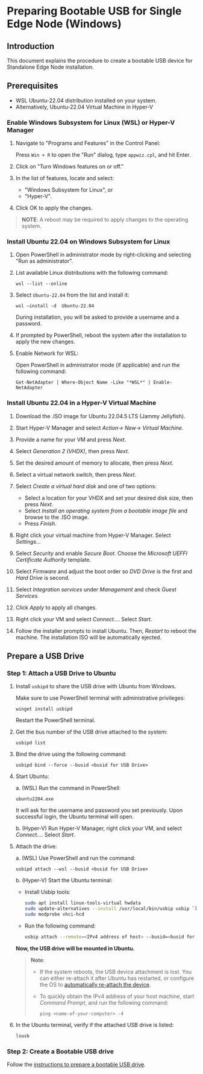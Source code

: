 # Preparing Bootable USB for Single Edge Node (Windows)

## Introduction

This document explains the procedure to create a bootable USB device for Standalone Edge Node installation.

## Prerequisites

- WSL Ubuntu-22.04 distribution installed on your system.
- Alternatively, Ubuntu-22.04 Virtual Machine in Hyper-V

### Enable Windows Subsystem for Linux (WSL) or Hyper-V Manager

1. Navigate to "Programs and Features" in the Control Panel:

   Press `Win + R` to open the "Run" dialog, type `appwiz.cpl`, and hit Enter.
2. Click on "Turn Windows features on or off."
3. In the list of features, locate and select:
   - "Windows Subsystem for Linux", or
   - "Hyper-V".
4. Click OK to apply the changes.

> **NOTE**: A reboot may be required to apply changes to the operating system.

### Install Ubuntu 22.04 on Windows Subsystem for Linux

1. Open PowerShell in administrator mode by right-clicking and selecting "Run as administrator".
2. List available Linux distributions with the following command:

   ```shell
   wsl --list --online
   ```
3. Select `Ubuntu-22.04` from the list and install it:

   ```shell
   wsl –install -d  Ubuntu-22.04
   ```
   During installation, you will be asked to provide a username and a password.
4. If prompted by PowerShell, reboot the system after the installation to apply the new changes.
5. Enable Network for WSL:

   Open PowerShell in administrator mode (if applicable) and run the following command:

   ```shell
   Get-NetAdapter | Where-Object Name -Like "*WSL*" | Enable-NetAdapter
   ```

### Install Ubuntu 22.04 in a Hyper-V Virtual Machine

1. Download the .ISO image for Ubuntu 22.04.5 LTS (Jammy Jellyfish).
2. Start Hyper-V Manager and select *Action-> New-> Virtual Machine*.
3. Provide a name for your VM and press *Next*.
4. Select *Generation 2 (VHDX)*, then press *Next*.
5. Set the desired amount of memory to allocate, then press *Next*.
6. Select a virtual network switch, then press *Next*.
7. Select *Create a virtual hard disk* and one of two options:

   - Select a location for your VHDX and set your desired disk size, then press *Next*.
   - Select *Install an operating system from a bootable image file* and browse to the
      .ISO image.
   - Press *Finish*.

8. Right click your virtual machine from Hyper-V Manager. Select *Settings...*
9. Select *Security* and enable *Secure Boot*. Choose the *Microsoft UEFFI Certificate Authority*
   template.
10. Select *Firmware* and adjust the boot order so *DVD Drive* is the first and *Hard Drive*
    is second.
11. Select *Integration services* under *Management* and check *Guest Services*.
12. Click *Apply* to apply all changes.
13. Right click your VM and select *Connect...*. Select *Start*.
14. Follow the installer prompts to install Ubuntu. Then, *Restart* to reboot the machine.
    The installation ISO will be automatically ejected.


## Prepare a USB Drive

### Step 1: Attach a USB Drive to Ubuntu

1. Install `usbipd` to share the USB drive with Ubuntu from Windows.

   Make sure to use PowerShell terminal with administrative privileges:

   ```shell
   winget install usbipd
   ```
   Restart the PowerShell terminal.
2. Get the bus number of the USB drive attached to the system:

   ```shell
   usbipd list
   ```
3. Bind the drive using the following command:

   ```shell
   usbipd bind --force --busid <busid for USB Drive>
   ```
4. Start Ubuntu:

   a. (WSL) Run the command in PowerShell:

      ```shell
      ubuntu2204.exe
      ```
      It will ask for the username and password you set previously. Upon successful login,
      the Ubuntu terminal will open.

   b. (Hyper-V) Run Hyper-V Manager, right click your VM, and select *Connect...*.
      Select *Start*.


5. Attach the drive:

   a. (WSL) Use PowerShell and run the command:

      ```shell
      usbipd attach --wsl --busid <busid for USB Drive>
      ```

   b. (Hyper-V) Start the Ubuntu terminal:


      - Install Usbip tools:

        ```bash
        sudo apt install linux-tools-virtual hwdata
        sudo update-alternatives --install /usr/local/bin/usbip usbip `ls /usr/lib/linux-tools/*/usbip | tail -n1` 20
        sudo modprobe vhci-hcd
        ```

      - Run the following command:

        ```bash
        usbip attach --remote=<IPv4 address of host> --busid=<busid for USB Drive>
        ```

   **Now, the USB drive will be mounted in Ubuntu.**

   > **Note**:
   >
   > * If the system reboots, the USB device attachment is lost. You can either
   >   re-attach it after Ubuntu has restarted, or configure the OS to
   >   [automatically re-attach the device](https://wiki.archlinux.org/title/USB/IP#Binding_with_systemd_service).
   > * To quickly obtain the IPv4 address of your host machine, start *Command Prompt*,
   >   and run the following command:
   >
   >   ```shell
   >   ping <name-of-your-computer> -4
   >   ```


6. In the Ubuntu terminal, verify if the attached USB drive is listed:

   ```bash
   lsusb
   ```

### Step 2: Create a Bootable USB drive

Follow the [instructions to prepare a bootable USB drive](./user-guide/Get-Started-Guide.md#15--prepare-the-usb-drive).
